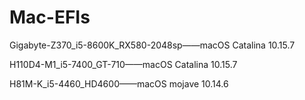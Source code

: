 # Mac-EFIs
Gigabyte-Z370_i5-8600K_RX580-2048sp——macOS Catalina 10.15.7

H110D4-M1_i5-7400_GT-710——macOS Catalina 10.15.7

H81M-K_i5-4460_HD4600——macOS mojave 10.14.6
